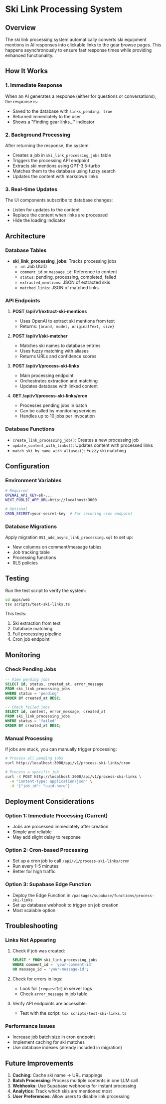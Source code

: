 # Ski Link Processing System

## Overview

The ski link processing system automatically converts ski equipment mentions in AI responses into clickable links to the gear browse pages. This happens asynchronously to ensure fast response times while providing enhanced functionality.

## How It Works

### 1. **Immediate Response**
When an AI generates a response (either for questions or conversations), the response is:
- Saved to the database with `links_pending: true`
- Returned immediately to the user
- Shows a "Finding gear links..." indicator

### 2. **Background Processing**
After returning the response, the system:
- Creates a job in `ski_link_processing_jobs` table
- Triggers the processing API endpoint
- Extracts ski mentions using GPT-3.5-turbo
- Matches them to the database using fuzzy search
- Updates the content with markdown links

### 3. **Real-time Updates**
The UI components subscribe to database changes:
- Listen for updates to the content
- Replace the content when links are processed
- Hide the loading indicator

## Architecture

### Database Tables

- **ski_link_processing_jobs**: Tracks processing jobs
  - `id`: Job UUID
  - `comment_id` or `message_id`: Reference to content
  - `status`: pending, processing, completed, failed
  - `extracted_mentions`: JSON of extracted skis
  - `matched_links`: JSON of matched links

### API Endpoints

1. **POST /api/v1/extract-ski-mentions**
   - Uses OpenAI to extract ski mentions from text
   - Returns: `{brand, model, originalText, size}`

2. **POST /api/v1/ski-matcher**
   - Matches ski names to database entries
   - Uses fuzzy matching with aliases
   - Returns URLs and confidence scores

3. **POST /api/v1/process-ski-links**
   - Main processing endpoint
   - Orchestrates extraction and matching
   - Updates database with linked content

4. **GET /api/v1/process-ski-links/cron**
   - Processes pending jobs in batch
   - Can be called by monitoring services
   - Handles up to 10 jobs per invocation

### Database Functions

- `create_link_processing_job()`: Creates a new processing job
- `update_content_with_links()`: Updates content with processed links
- `match_ski_by_name_with_aliases()`: Fuzzy ski matching

## Configuration

### Environment Variables

```bash
# Required
OPENAI_API_KEY=sk-...
NEXT_PUBLIC_APP_URL=http://localhost:3000

# Optional
CRON_SECRET=your-secret-key  # For securing cron endpoint
```

### Database Migrations

Apply migration `051_add_async_link_processing.sql` to set up:
- New columns on comment/message tables
- Job tracking table
- Processing functions
- RLS policies

## Testing

Run the test script to verify the system:

```bash
cd apps/web
tsx scripts/test-ski-links.ts
```

This tests:
1. Ski extraction from text
2. Database matching
3. Full processing pipeline
4. Cron job endpoint

## Monitoring

### Check Pending Jobs

```sql
-- View pending jobs
SELECT id, status, created_at, error_message
FROM ski_link_processing_jobs
WHERE status = 'pending'
ORDER BY created_at DESC;

-- Check failed jobs
SELECT id, content, error_message, created_at
FROM ski_link_processing_jobs
WHERE status = 'failed'
ORDER BY created_at DESC;
```

### Manual Processing

If jobs are stuck, you can manually trigger processing:

```bash
# Process all pending jobs
curl http://localhost:3000/api/v1/process-ski-links/cron

# Process a specific job
curl -X POST http://localhost:3000/api/v1/process-ski-links \
  -H "Content-Type: application/json" \
  -d '{"job_id": "uuid-here"}'
```

## Deployment Considerations

### Option 1: Immediate Processing (Current)
- Jobs are processed immediately after creation
- Simple and reliable
- May add slight delay to response

### Option 2: Cron-based Processing
- Set up a cron job to call `/api/v1/process-ski-links/cron`
- Run every 1-5 minutes
- Better for high traffic

### Option 3: Supabase Edge Function
- Deploy the Edge Function in `/packages/supabase/functions/process-ski-links`
- Set up database webhook to trigger on job creation
- Most scalable option

## Troubleshooting

### Links Not Appearing

1. Check if job was created:
   ```sql
   SELECT * FROM ski_link_processing_jobs 
   WHERE comment_id = 'your-comment-id'
   OR message_id = 'your-message-id';
   ```

2. Check for errors in logs:
   - Look for `[requestId]` in server logs
   - Check `error_message` in job table

3. Verify API endpoints are accessible:
   - Test with the script: `tsx scripts/test-ski-links.ts`

### Performance Issues

- Increase job batch size in cron endpoint
- Implement caching for ski matches
- Use database indexes (already included in migration)

## Future Improvements

1. **Caching**: Cache ski name → URL mappings
2. **Batch Processing**: Process multiple contents in one LLM call
3. **Webhooks**: Use Supabase webhooks for instant processing
4. **Analytics**: Track which skis are mentioned most
5. **User Preferences**: Allow users to disable link processing